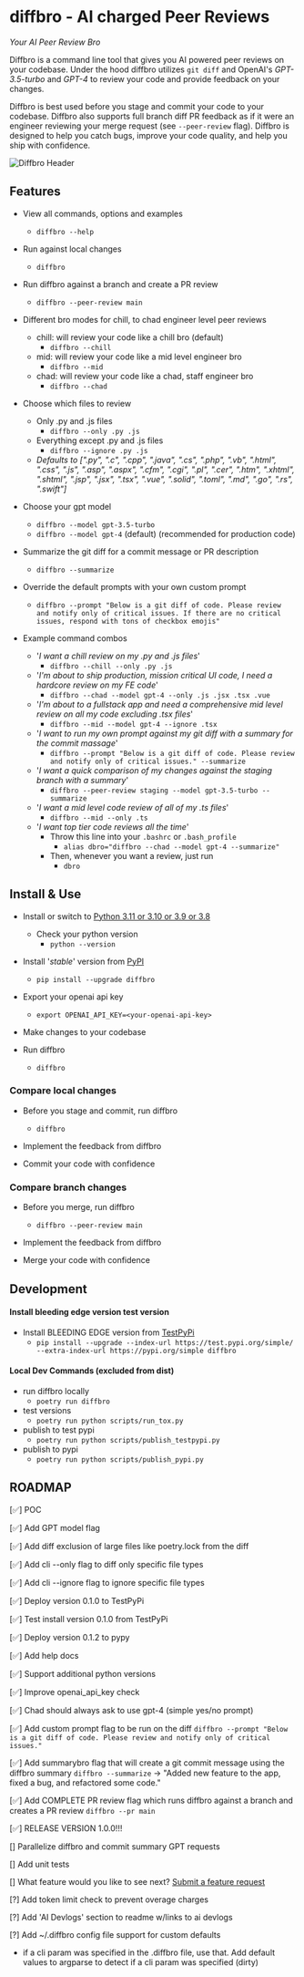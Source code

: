 # diffbro - AI charged Peer Reviews

*Your AI Peer Review Bro*

Diffbro is a command line tool that gives you AI powered peer reviews on your codebase. Under the hood diffbro utilizes `git diff` and OpenAI's *GPT-3.5-turbo* and *GPT-4* to review your code and provide feedback on your changes. 

Diffbro is best used before you stage and commit your code to your codebase. Diffbro also supports full branch diff PR feedback as if it were an engineer reviewing your merge request (see `--peer-review` flag). Diffbro is designed to help you catch bugs, improve your code quality, and help you ship with confidence.

![Diffbro Header](https://firebasestorage.googleapis.com/v0/b/solopreneur-d8361.appspot.com/o/Diffbro%2Fdiffbro.jpg?alt=media&token=fefc8d90-10e2-4091-9b03-957af25aee3b)

## Features

- View all commands, options and examples
  - `diffbro --help`

- Run against local changes
  - `diffbro`

- Run diffbro against a branch and create a PR review
  - `diffbro --peer-review main`

- Different bro modes for chill, to chad engineer level peer reviews
  - chill: will review your code like a chill bro (default)
    - `diffbro --chill`
  - mid: will review your code like a mid level engineer bro
    - `diffbro --mid`
  - chad: will review your code like a chad, staff engineer bro
    - `diffbro --chad`

- Choose which files to review
  - Only .py and .js files
    - `diffbro --only .py .js`
  - Everything except .py and .js files
    - `diffbro --ignore .py .js`
  - *Defaults to [".py", ".c", ".cpp", ".java", ".cs", ".php", ".vb", ".html", ".css", ".js", ".asp", ".aspx", ".cfm", ".cgi", ".pl", ".cer", ".htm", ".xhtml", ".shtml", ".jsp", ".jsx", ".tsx", ".vue", ".solid", ".toml", ".md", ".go", ".rs", ".swift"]*

- Choose your gpt model
  - `diffbro --model gpt-3.5-turbo`
  - `diffbro --model gpt-4` (default) (recommended for production code)

- Summarize the git diff for a commit message or PR description
  - `diffbro --summarize`

- Override the default prompts with your own custom prompt
  - `diffbro --prompt "Below is a git diff of code. Please review and notify only of critical issues. If there are no critical issues, respond with tons of checkbox emojis"`

- Example command combos
  - '*I want a chill review on my .py and .js files*'
    - `diffbro --chill --only .py .js`
  - '*I'm about to ship production, mission critical UI code, I need a hardcore review on my FE code*'
    - `diffbro --chad --model gpt-4 --only .js .jsx .tsx .vue`
  - '*I'm about to a fullstack app and need a comprehensive mid level review on all my code excluding .tsx files*'
    - `diffbro --mid --model gpt-4 --ignore .tsx`
  - '*I want to run my own prompt against my git diff with a summary for the commit massage*'
    - `diffbro --prompt "Below is a git diff of code. Please review and notify only of critical issues." --summarize`
  - '*I want a quick comparison of my changes against the staging branch with a summary*'
    - `diffbro --peer-review staging --model gpt-3.5-turbo --summarize`
  - '*I want a mid level code review of all of my .ts files*'
    - `diffbro --mid --only .ts`
  - '*I want top tier code reviews all the time*'
    - Throw this line into your `.bashrc` or `.bash_profile`
      - `alias dbro="diffbro --chad --model gpt-4 --summarize"`
    - Then, whenever you want a review, just run
      - `dbro`

## Install & Use

- Install or switch to [Python 3.11 or 3.10 or 3.9 or 3.8](https://www.python.org/downloads/)
  - Check your python version
    - `python --version`

- Install '*stable*' version from [PyPI](https://pypi.org/)
  - `pip install --upgrade diffbro`

- Export your openai api key
  - `export OPENAI_API_KEY=<your-openai-api-key>`

- Make changes to your codebase

- Run diffbro
  - `diffbro`

### Compare local changes

- Before you stage and commit, run diffbro
  - `diffbro`

- Implement the feedback from diffbro

- Commit your code with confidence

### Compare branch changes

- Before you merge, run diffbro
  - `diffbro --peer-review main`

- Implement the feedback from diffbro

- Merge your code with confidence

## Development

#### Install bleeding edge version test version

- Install BLEEDING EDGE version from [TestPyPi](https://test.pypi.org/)
  - `pip install --upgrade --index-url https://test.pypi.org/simple/ --extra-index-url https://pypi.org/simple diffbro`

#### Local Dev Commands (excluded from dist)
- run diffbro locally
  - `poetry run diffbro`
- test versions
  - `poetry run python scripts/run_tox.py`
- publish to test pypi
  - `poetry run python scripts/publish_testpypi.py`
- publish to pypi
  - `poetry run python scripts/publish_pypi.py`

## ROADMAP

[✅] POC

[✅] Add GPT model flag

[✅] Add diff exclusion of large files like poetry.lock from the diff

  [✅] Add cli --only flag to diff only specific file types

  [✅] Add cli --ignore flag to ignore specific file types

[✅] Deploy version 0.1.0 to TestPyPi

[✅] Test install version 0.1.0 from TestPyPi

[✅] Deploy version 0.1.2 to pypy

[✅] Add help docs

[✅] Support additional python versions

[✅] Improve openai_api_key check

[✅] Chad should always ask to use gpt-4 (simple yes/no prompt)

[✅] Add custom prompt flag to be run on the diff
  `diffbro --prompt "Below is a git diff of code. Please review and notify only of critical issues."`

[✅] Add summarybro flag that will create a git commit message using the diffbro summary
  `diffbro --summarize` -> "Added new feature to the app, fixed a bug, and refactored some code."

[✅] Add COMPLETE PR review flag which runs diffbro against a branch and creates a PR review
  `diffbro --pr main`

[✅] RELEASE VERSION 1.0.0!!!

[] Parallelize diffbro and commit summary GPT requests

[] Add unit tests

[] What feature would you like to see next? [Submit a feature request](https://github.com/disler/diffbro/issues/new)

[?] Add token limit check to prevent overage charges

[?] Add 'AI Devlogs' section to readme w/links to ai devlogs

[?] Add ~/.diffbro config file support for custom defaults
  - if a cli param was specified in the .diffbro file, use that. Add default values to argparse to detect if a cli param was specified (dirty)